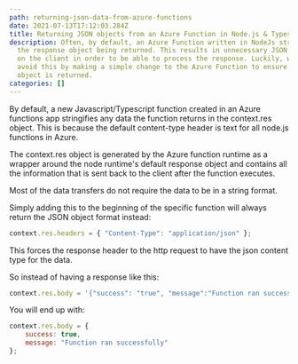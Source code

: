 ```yaml
---
path: returning-json-data-from-azure-functions
date: 2021-07-13T17:12:03.284Z
title: Returning JSON objects from an Azure Function in Node.js & Typescript
description: Often, by default, an Azure Function written in NodeJs stringifies
  the response object being returned. This results in unnecessary JSON parsing
  on the client in order to be able to process the response. Luckily, we can
  avoid this by making a simple change to the Azure Function to ensure the
  object is returned.
categories: []
---
```


By default, a new Javascript/Typescript function created in an Azure functions app stringifies any data the function returns in the context.res object. 
This is because the default content-type header is text for all node.js functions in Azure.

The context.res object is generated by the Azure function runtime as a wrapper around the node runtime's default response object and contains all the information that is sent back to the client after the function executes.

Most of the data transfers do not require the data to be in a string format.

Simply adding this to the beginning of the specific function will always return the JSON object format instead:

```js
context.res.headers = { "Content-Type": "application/json" };
```

This forces the response header to the http request to have the json content type for the data.

So instead of having a response like this:

```js
context.res.body = '{"success": "true", "message":"Function ran successfully"}';
```

You will end up with:

```js
context.res.body = {
    success: true,
    message: "Function ran successfully"
};
```